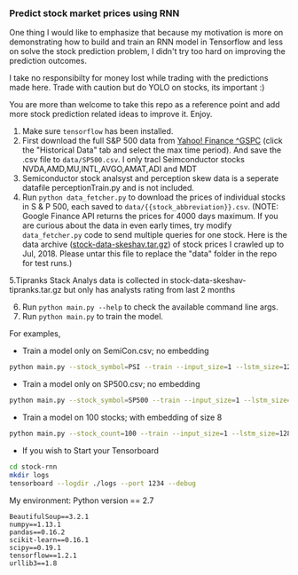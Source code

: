 ### Predict stock market prices using RNN


One thing I would like to emphasize that because my motivation is more on demonstrating how to build and train an RNN model in Tensorflow and less on solve the stock prediction problem, I didn't try too hard on improving the prediction outcomes.

I take no responsibilty for money lost while trading with the predictions made here. Trade with caution but do YOLO on stocks, its important :) 

You are more than welcome to take this repo as a reference point and add more stock prediction related ideas to improve it. Enjoy.

1. Make sure `tensorflow` has been installed.
2. First download the full S&P 500 data from [Yahoo! Finance ^GSPC](https://finance.yahoo.com/quote/%5EGSPC?p=^GSPC) (click the "Historical Data" tab and select the max time period). And save the .csv file to `data/SP500.csv`.
 I only tracl Seimconductor stocks NVDA,AMD,MU,INTL,AVGO,AMAT,ADI and MDT
3. Semiconductor stock analsyst and perception skew data is a seperate datafile perceptionTrain.py and is not included.
4. Run `python data_fetcher.py` to download the prices of individual stocks in S & P 500, each saved to `data/{{stock_abbreviation}}.csv`.
(NOTE: Google Finance API returns the prices for 4000 days maximum. If you are curious about the data in even early times, try modify `data_fetcher.py` code to send multiple queries for one stock. Here is the data archive ([stock-data-skeshav.tar.gz](https://drive.google.com/open?id=1QKVkiwgCNJsdQMEsfoi6KpqoPgc4O6DD)) of stock prices I crawled up to Jul, 2018. Please untar this file to replace the "data" folder in the repo for test runs.)

5.Tipranks Stack Analys data is collected in stock-data-skeshav-tipranks.tar.gz but only has analysts rating from last 2 months 

6. Run `python main.py --help` to check the available command line args.
7. Run `python main.py` to train the model.




For examples,
- Train a model only on SemiCon.csv; no embedding
```bash
python main.py --stock_symbol=PSI --train --input_size=1 --lstm_size=128 --max_epoch=50
```

- Train a model only on SP500.csv; no embedding
```bash
python main.py --stock_symbol=SP500 --train --input_size=1 --lstm_size=128 --max_epoch=50
```

- Train a model on 100 stocks; with embedding of size 8
```bash
python main.py --stock_count=100 --train --input_size=1 --lstm_size=128 --max_epoch=50 --embed_size=8
```

- If you wish to  Start your Tensorboard 
```bash
cd stock-rnn
mkdir logs
tensorboard --logdir ./logs --port 1234 --debug
```

My environment: 
Python version == 2.7
```
BeautifulSoup==3.2.1
numpy==1.13.1
pandas==0.16.2
scikit-learn==0.16.1
scipy==0.19.1
tensorflow==1.2.1
urllib3==1.8
```
